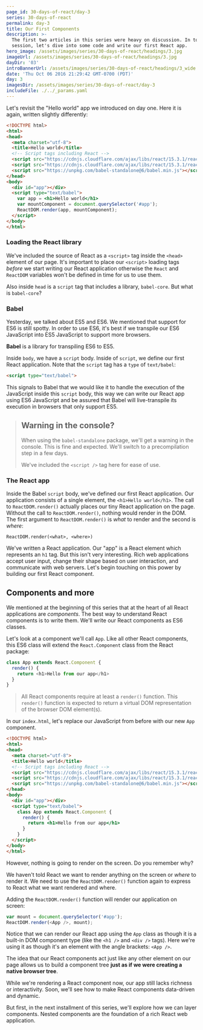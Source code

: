 ```yaml
---
page_id: 30-days-of-react/day-3
series: 30-days-of-react
permalink: day-3
title: Our First Components
description: >-
  The first two articles in this series were heavy on discussion. In today's
  session, let's dive into some code and write our first React app.
hero_image: /assets/images/series/30-days-of-react/headings/3.jpg
imageUrl: /assets/images/series/30-days-of-react/headings/3.jpg
dayDir: '03'
introBannerUrl: /assets/images/series/30-days-of-react/headings/3_wide.jpg
date: 'Thu Oct 06 2016 21:29:42 GMT-0700 (PDT)'
day: 3
imagesDir: /assets/images/series/30-days-of-react/day-3
includeFile: ./../_params.yaml
---
```


Let's revisit the "Hello world" app we introduced on day one. Here it is again, written slightly differently:

```html
<!DOCTYPE html>
<html>
<head>
  <meta charset="utf-8">
  <title>Hello world</title>
  <!-- Script tags including React -->
  <script src="https://cdnjs.cloudflare.com/ajax/libs/react/15.3.1/react.min.js"></script>
  <script src="https://cdnjs.cloudflare.com/ajax/libs/react/15.3.1/react-dom.min.js"></script>
  <script src="https://unpkg.com/babel-standalone@6/babel.min.js"></script>
</head>
<body>
  <div id="app"></div>
  <script type="text/babel">
    var app = <h1>Hello world</h1>
    var mountComponent = document.querySelector('#app');
    ReactDOM.render(app, mountComponent);
  </script>
</body>
</html>
```

<div id="demo1"></div>

### Loading the React library

We've included the source of React as a `<script>` tag inside the `<head>` element of our page. It's important to place our `<script>` loading tags _before_ we start writing our React application otherwise the `React` and `ReactDOM` variables won't be defined in time for us to use them.

Also inside `head` is a `script` tag that includes a library, `babel-core`. But what is `babel-core`?

### Babel

Yesterday, we talked about ES5 and ES6. We mentioned that support for ES6 is still spotty. In order to use ES6, it's best if we transpile our ES6 JavaScript into ES5 JavaScript to support more browsers.

**Babel** is a library for transpiling ES6 to ES5.

Inside `body`, we have a `script` body. Inside of `script`, we define our first React application. Note that the `script` tag has a `type` of `text/babel`:

```html
<script type="text/babel">
```

This signals to Babel that we would like it to handle the execution of the JavaScript inside this `script` body, this way we can write our React app using ES6 JavaScript and be assured that Babel will live-transpile its execution in browsers that only support ES5.

> ## Warning in the console?
>
> When using the `babel-standalone` package, we'll get a warning in the console. This is fine and expected. We'll switch to a precompilation step in a few days.
>
> We've included the `<script />` tag here for ease of use.

### The React app

Inside the Babel `script` body, we've defined our first React application. Our application consists of a single element, the `<h1>Hello world</h1>`. The call to `ReactDOM.render()` actually places our tiny React application on the page. Without the call to `ReactDOM.render()`, nothing would render in the DOM. The first argument to `ReactDOM.render()` is _what_ to render and the second is _where_:

```
ReactDOM.render(<what>, <where>)
```

We've written a React application. Our "app" is a React element which represents an `h1` tag. But this isn't very interesting. Rich web applications accept user input, change their shape based on user interaction, and communicate with web servers. Let's begin touching on this power by building our first React component.

## Components and more

We mentioned at the beginning of this series that at the heart of all React applications are _components_. The best way to understand React components is to write them. We'll write our React components as ES6 classes.

Let's look at a component we'll call `App`. Like all other React components, this ES6 class will extend the `React.Component` class from the React package:

```javascript
class App extends React.Component {
  render() {
    return <h1>Hello from our app</h1>
  }
}
```

> All React components require at least a `render()` function. This `render()` function is expected to return a virtual DOM representation of the browser DOM element(s).

In our `index.html`, let's replace our JavaScript from before with our new `App` component.

```html
<!DOCTYPE html>
<html>
<head>
  <meta charset="utf-8">
  <title>Hello world</title>
  <!-- Script tags including React -->
  <script src="https://cdnjs.cloudflare.com/ajax/libs/react/15.3.1/react.min.js"></script>
  <script src="https://cdnjs.cloudflare.com/ajax/libs/react/15.3.1/react-dom.min.js"></script>
  <script src="https://unpkg.com/babel-standalone@6/babel.min.js"></script>
</head>
<body>
  <div id="app"></div>
  <script type="text/babel">
    class App extends React.Component {
      render() {
        return <h1>Hello from our app</h1>
      }
    }
  </script>
</body>
</html>
```

However, nothing is going to render on the screen. Do you remember why?

We haven't told React we want to render anything on the screen or _where_ to render it. We need to use the `ReactDOM.render()` function again to express to React what we want rendered and where.

Adding the `ReactDOM.render()` function will render our application on screen:

```javascript
var mount = document.querySelector('#app');
ReactDOM.render(<App />, mount);
```

<div id="demo2"></div>

Notice that we can render our React app using the `App` class as though it is a built-in DOM component type (like the `<h1 />` and `<div />` tags). Here we're using it as though it's an element with the angle brackets: `<App />`.

The idea that our React components act just like any other element on our page allows us to build a component tree **just as if we were creating a native browser tree**.

While we're rendering a React component now, our app still lacks richness or interactivity. Soon, we'll see how to make React components data-driven and dynamic.

But first, in the next installment of this series, we'll explore how we can layer components. Nested components are the foundation of a rich React web application.

